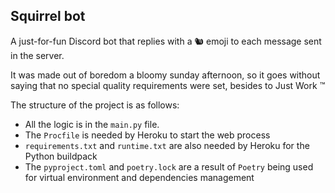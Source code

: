 Squirrel bot
------------

A just-for-fun Discord bot that replies with a 🐿️  emoji to each message sent in the server.

It was made out of boredom a bloomy sunday afternoon, so it goes without saying that no special quality requirements were set, besides to Just Work ™


The structure of the project is as follows:

* All the logic is in the `main.py` file.
* The `Procfile` is needed by Heroku to start the web process
* `requirements.txt` and `runtime.txt` are also needed by Heroku for the Python buildpack
* The `pyproject.toml` and `poetry.lock` are a result of `Poetry` being used for virtual environment and dependencies management